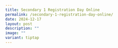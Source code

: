 ```yaml
---
title: Secondary 1 Registration Day Online
permalink: /secondary-1-registration-day-online/
date: 2024-12-17
layout: post
description: ""
image: ""
variant: tiptap
---
```

